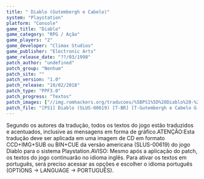 ```yaml
---
title: " Diablo (Gutembergh e Cabelo)"
system: "Playstation"
platform: "Console"
game_title: "Diablo"
game_category: "RPG / Ação"
game_players: "2"
game_developer: "Climax Studios"
game_publisher: "Electronic Arts"
game_release_date: "??/03/1998"
patch_author: "undefined"
patch_group: "Nenhum"
patch_site: ""
patch_version: "1.0"
patch_release: "10/02/2018"
patch_type: "PPF3.0"
patch_progress: "Textos"
patch_images: ["//img.romhackers.org/traducoes/%5BPS1%5D%20Diablo%20-%20Gutembergh%20e%20Cabelo%20-%201.jpg","//img.romhackers.org/traducoes/%5BPS1%5D%20Diablo%20-%20Gutembergh%20e%20Cabelo%20-%202.jpg","//img.romhackers.org/traducoes/%5BPS1%5D%20Diablo%20-%20Gutembergh%20e%20Cabelo%20-%203.jpg"]
patch_file: "[PS1] Diablo (SLUS-00619) [T-BR] [T-Gutembergh e Cabelo G-Nenhum] [V-1.0 A-2018].rar"
---
```

Segundo os autores da tradução, todos os textos do jogo estão traduzidos e acentuados, inclusive as mensagens em forma de gráfico.ATENÇÃO:Esta tradução deve ser aplicada em uma imagem de CD em formato CCD+IMG+SUB ou BIN+CUE da versão americana (SLUS-00619) do jogo Diablo para o sistema Playstation.AVISO: Mesmo após a aplicação do patch, os textos do jogo continuarão no idioma inglês. Para ativar os textos em português, será preciso acessar as opções e escolher o idioma português (OPTIONS -> LANGUAGE -> PORTUGUÊS).